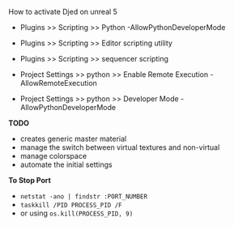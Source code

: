 How to activate Djed on unreal 5

- Plugins >> Scripting >> Python -AllowPythonDeveloperMode
- Plugins >> Scripting >> Editor scripting utility
- Plugins >> Scripting >> sequencer scripting

- Project Settings >> python >> Enable Remote Execution -AllowRemoteExecution
- Project Settings >> python >> Developer Mode -AllowPythonDeveloperMode






**TODO**
- creates generic master material
- manage the switch between virtual textures and non-virtual
- manage colorspace
- automate the initial settings



**To Stop Port**
-  `netstat -ano | findstr :PORT_NUMBER`
-   `taskkill /PID PROCESS_PID /F`
- or using `os.kill(PROCESS_PID, 9)`
